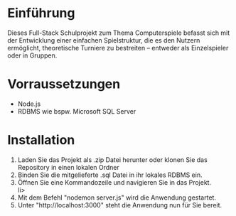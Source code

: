 # Einführung
Dieses Full-Stack Schulprojekt zum Thema Computerspiele befasst sich mit der Entwicklung einer einfachen Spielstruktur, die es den Nutzern ermöglicht, theoretische Turniere zu bestreiten – entweder als Einzelspieler oder in Gruppen.

# Vorraussetzungen
<ul>
  <li>Node.js</li>
  <li>RDBMS wie bspw. Microsoft SQL Server</li>
</ul>

# Installation
<ol>
  <li>Laden Sie das Projekt als .zip Datei herunter oder klonen Sie das Repository in einen lokalen Ordner</li>
  <li>Binden Sie die mitgelieferte .sql Datei in ihr lokales RDBMS ein.</li>
  <li>Öffnen Sie eine Kommandozeile und navigieren Sie in das Projekt.</li>li>
  <li>Mit dem Befehl "nodemon server.js" wird die Anwendung gestartet.</li>
  <li>Unter "http://localhost:3000" steht die Anwendung nun für Sie bereit.</li>
</ol>

